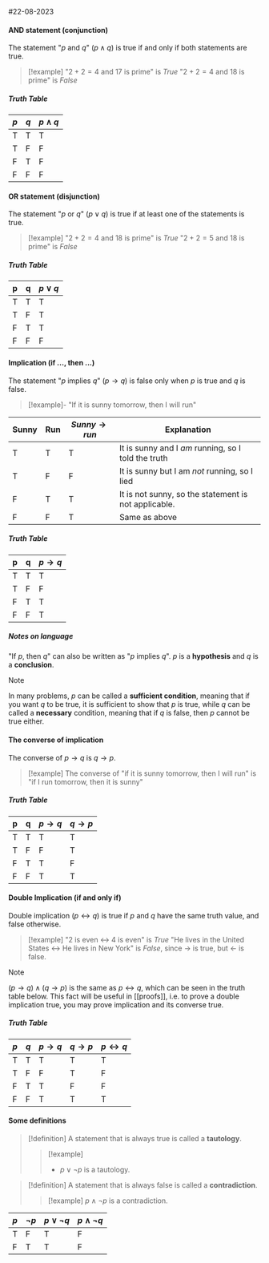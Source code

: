 #22-08-2023

#### AND statement (conjunction)
The statement "$p$ and $q$" ($p\land q$) is true if and only if both statements are true.

>[!example]
>"$2+2=4$ and $17$ is prime" is *True*
>"$2+2=4$ and $18$ is prime" is *False*
##### Truth Table
| $p$ | $q$ | $p\land q$ |
| --- | --- | ---------- |
| T   | T   | T          |
| T   | F   | F          |
| F   | T   | F          |
| F   | F   | F          |


#### OR statement (disjunction)
The statement "$p$ or $q$" ($p\lor q$) is true if at least one of the statements is true.

>[!example]
>"$2+2=4$ and $18$ is prime" is *True*
>"$2+2=5$ and $18$ is prime" is *False*

##### Truth Table
| p   | q   | $p\lor q$ |
| --- | --- | --------- |
| T   | T   | T         |
| T   | F   | T         |
| F   | T   | T         |
| F   | F   | F         |


#### Implication (if ..., then ...)
The statement "$p$ implies $q$" ($p\to q$) is false only when $p$ is true and $q$ is false.

>[!example]-
>"If it is sunny tomorrow, then I will run"
>
| Sunny | Run | $Sunny\to run$ | Explanation                                          |
| ----- | --- | -------------- | ---------------------------------------------------- |
| T     | T   | T              | It is sunny and I *am* running, so I told the truth  |
| T     | F   | F              | It is sunny but I am *not* running, so I lied        |
| F     | T   | T              | It is not sunny, so the statement is not applicable. | 
| F     | F   | T              | Same as above |
>

##### Truth Table
| p   | q   | $p\to q$ |
| --- | --- | -------- |
| T   | T   | T        |
| T   | F   | F        |
| F   | T   | T        |
| F   | F   | T        |

##### Notes on language
"If $p$, then $q$" can also be written as "$p$ implies $q$". 
$p$ is a **hypothesis** and $q$ is a **conclusion**.

>[!note]
>In many problems, $p$ can be called a **sufficient condition**, meaning that if you want $q$ to be true, it is sufficient to show that $p$ is true, while $q$ can be called a **necessary** condition, meaning that if $q$ is false, then $p$ cannot be true either.
#### The converse of implication
The converse of $p\to q$ is $q\to p$.

>[!example]
>The converse of "if it is sunny tomorrow, then I will run" is "if I run tomorrow, then it is sunny"

##### Truth Table
| p   | q   | $p\to q$ | $q\to p$ |
| --- | --- | -------- | -------- |
| T   | T   | T        | T        |
| T   | F   | F        | T        |
| F   | T   | T        | F        |
| F   | F   | T        | T         |


#### Double Implication (if and only if)
Double implication ($p\leftrightarrow q$) is true if $p$ and $q$ have the same truth value, and false otherwise.

>[!example]
>"$2$ is even $\leftrightarrow$ $4$ is even" is *True*
>"He lives in the United States $\leftrightarrow$ He lives in New York" is *False*, since $\to$ is true, but $\leftarrow$ is false. 

>[!note]
>$(p\to q)\land(q\to p)$ is the same as $p\leftrightarrow q$, which can be seen in the truth table below. This fact will be useful in [[proofs]], i.e. to prove a double implication true, you may prove implication and its converse true.

##### Truth Table
| $p$ | $q$ | $p\to q$ | $q\to p$ | $p\leftrightarrow q$ |
| --- | --- | -------- | -------- | -------------------- |
| T   | T   | T        | T        | T                    |
| T   | F   | F        | T        | F                    |
| F   | T   | T        | F        | F                    |
| F   | F   | T        | T        | T                     |

#### Some definitions

>[!definition]
>A statement that is always true is called a **tautology**.
>>[!example]
>>- $p\lor\neg p$ is a tautology.

>[!definition]
>A statement that is always false is called a **contradiction**.
>>[!example]
>>$p\land\neg p$ is a contradiction.

| $p$ | $\neg p$ | $p\lor\neg q$ | $p\land\neg q$ |
| --- | -------- | ------------- | -------------- |
| T   | F        | T             | F              |
| F   | T        | T             | F               |


